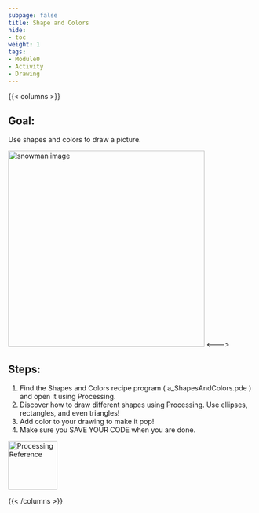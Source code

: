 ```yaml
---
subpage: false
title: Shape and Colors
hide:
- toc
weight: 1
tags: 
- Module0
- Activity
- Drawing
---
```


{{< columns >}} 

## Goal:

Use shapes and colors to draw a picture.

<img src="/images/recipes/snowman.png" height="400" alt="snowman image">
<---> <!-- separator between columns -->

## Steps:
1. Find the Shapes and Colors recipe program ( a_ShapesAndColors.pde ) and open it using Processing.
2. Discover how to draw different shapes using Processing. Use ellipses, rectangles, and even triangles!
3. Add color to your drawing to make it pop!
4. Make sure you SAVE YOUR CODE when you are done.

  <a href="https://processing.org/reference">
    <img src="/images/p3logo.jpeg" height="100" class="footer" alt="Processing Reference"></a>

{{< /columns >}}
                    